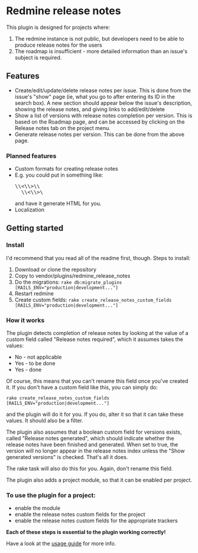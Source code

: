 # Redmine release notes

This plugin is designed for projects where:

1. The redmine instance is not public, but developers need to be able to produce release notes for the users
2. The roadmap is insufficient - more detailed information than an issue's subject is required.

## Features

* Create/edit/update/delete release notes per issue. This is done from the issue's "show" page (ie, what you go to after entering its ID in the search box). A new section should appear below the issue's description, showing the release notes, and giving links to add/edit/delete
* Show a list of versions with release notes completion per version. This is based on the Roadmap page, and can be accessed by clicking on the Release notes tab on the project menu.
* Generate release notes per version. This can be done from the above page.

### Planned features

* Custom formats for creating release notes
 * E.g. you could put in something like:
     <pre>\<h3\>\<\<ISSUE SUBJECT\>\>\</h3\>\<br\>
     \<p\>\<\<ISSUE RELEASE NOTES\>\>\</p\></pre>
   and have it generate HTML for you.
* Localization

## Getting started

### Install

I'd recommend that you read all of the readme first, though.
Steps to install:

1. Download or clone the repository
2. Copy to vendor/plugins/redmine_release_notes
3. Do the migrations: <code>rake db:migrate_plugins [RAILS_ENV="production|development..."]</code>
4. Restart redmine
5. Create custom fields: <code>rake create_release_notes_custom_fields [RAILS_ENV="production|development..."]</code>

### How it works

The plugin detects completion of release notes by looking at the value of a custom field called "Release notes required", which it assumes takes the values:

* No - not applicable
* Yes - to be done
* Yes - done

Of course, this means that you can't rename this field once you've created it.
If you don't have a custom field like this, you can simply do:

<code>rake create_release_notes_custom_fields [RAILS_ENV="production|development..."]</code>

and the plugin will do it for you. If you do, alter it so that it can take these values. It should also be a filter.

The plugin also assumes that a boolean custom field for versions exists, called "Release notes generated", which should indicate whether the release notes have been finished and generated. When set to true, the version will no longer appear in the release notes index unless the "Show generated versions" is checked. That's all it does.

The rake task will also do this for you. Again, don't rename this field.

The plugin also adds a project module, so that it can be enabled per project.

### To use the plugin for a project:
* enable the module
* enable the release notes custom fields for the project
* enable the release notes custom fields for the appropriate trackers

**Each of these steps is essential to the plugin working correctly!**

Have a look at the [usage guide](https://github.com/hdgarrood/redmine_release_notes/wiki/Usage-Guide) for more info.